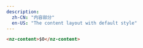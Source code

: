 ```yaml
---
description:
  zh-CN: "内容部分"
  en-US: "The content layout with default style"
---
```


```html
<nz-content>$0</nz-content>
```
